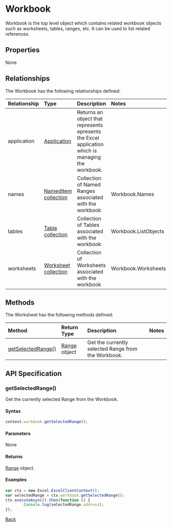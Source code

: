 # Workbook
Workbook is the top level object which contains related workbook objects such as worksheets, tables, ranges, etc. It can be used to list related references. 

## Properties

None

## Relationships
The Workbook has the following relationships defined:

| Relationship    | Type    |Description|Notes |
|:----------------|:--------|:----------|:-----|
| application  | [Application](application.md)| Returns an object that represents epresents the Excel application which is managing the workbook. |
| names       | [NamedItem collection](nameditemCollection.md)| Collection of Named Ranges associated with the workbook  |Workbook.Names      |
| tables       | [Table collection](tableCollection.md)        | Collection of Tables associated with the workbook        |Workbook.ListObjects|
| worksheets   | [Worksheet collection](worksheetCollection.md)| Collection of Worksheets associated with the workbook    |Workbook.Worksheets |

## Methods

The Worksheet has the following methods defined:

| Method     | Return Type    |Description|Notes  |
|:-----------------|:--------|:----------|:------|
|[getSelectedRange()](#getselectedrange)| [Range](range.md) object |Get the currently selected Range from the Workbook. | |  

## API Specification 



### getSelectedRange()

Get the currently selected Range from the Workbook. 

#### Syntax
```js
context.workbook.getSelectedRange();
```
#### Parameters
None

#### Returns

[Range](range.md) object.

#### Examples

```js
var ctx = new Excel.ExcelClientContext();
var selectedRange = ctx.workbook.getSelectedRange();
ctx.executeAsync().then(function () {
		Console.log(selectedRange.address);
});
```
[Back](#methods)
